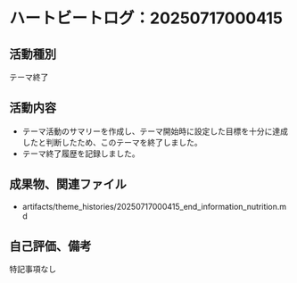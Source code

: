 # ハートビートログ：20250717000415

## 活動種別
テーマ終了

## 活動内容
- テーマ活動のサマリーを作成し、テーマ開始時に設定した目標を十分に達成したと判断したため、このテーマを終了しました。
- テーマ終了履歴を記録しました。

## 成果物、関連ファイル
- artifacts/theme_histories/20250717000415_end_information_nutrition.md

## 自己評価、備考
特記事項なし
